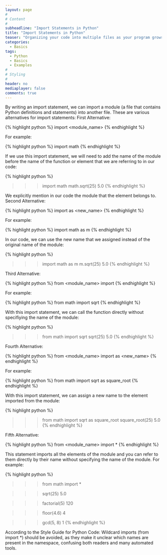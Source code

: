 ```yaml
---
layout: page
#
# Content
#
subheadline: "Import Statements in Python"
title: "Import Statements in Python"
teaser: "Organizing your code into multiple files as your program grows in size and complexity is good practice. But we need to find a way to combine these files to make the program work correctly, and that is exactly what import statements do."
categories:
  - Basics
tags:
  - Python
  - Basics
  - Examples
#
# Styling
#
header: no
mediaplayer: false
comments: true
---
```


By writing an import statement, we can import a module (a file that contains Python definitions and statements) into another file.
These are various alternatives for import statements:
First Alternative:

{% highlight python %}
import <module_name>
{% endhighlight %}

For example:

{% highlight python %}
import math
{% endhighlight %}

If we use this import statement, we will need to add the name of the module before the name of the function or element that we are referring to in our code: 

{% highlight python %}
>>> import math
>>> math.sqrt(25)
5.0
{% endhighlight %}

We explicitly mention in our code the module that the element belongs to.
Second Alternative:

{% highlight python %}
import <module> as <new_name>
{% endhighlight %}

For example:

{% highlight python %}
import math as m
{% endhighlight %}

In our code, we can use the new name that we assigned instead of the original name of the module:

{% highlight python %}
>>> import math as m
>>> m.sqrt(25)
5.0
{% endhighlight %}

Third Alternative:

{% highlight python %}
from <module_name> import <element>
{% endhighlight %}

For example:

{% highlight python %}
from math import sqrt
{% endhighlight %}

With this import statement, we can call the function directly without specifiying the name of the module:

{% highlight python %}
>>> from math import sqrt
>>> sqrt(25)
5.0
{% endhighlight %}

Fourth Alternative:

{% highlight python %}
from <module_name> import <element> as <new_name>
{% endhighlight %}

For example:

{% highlight python %}
from math import sqrt as square_root
{% endhighlight %}

With this import statement, we can assign a new name to the element imported from the module:

{% highlight python %}
>>> from math import sqrt as square_root
>>> square_root(25)
5.0
{% endhighlight %}

Fifth Alternative:

{% highlight python %}
from <module_name> import *
{% endhighlight %}

This statement imports all the elements of the module and you can refer to them directly by their name without specifying the name of the module. 
For example:

{% highlight python %}
>>> from math import *

>>> sqrt(25)
5.0

>>> factorial(5)
120

>>> floor(4.6)
4

>>> gcd(5, 8)
1
{% endhighlight %}

According to the Style Guide for Python Code:
Wildcard imports (from <module> import *) should be avoided, as they make it unclear which names are present in the namespace, confusing both readers and many automated tools.
